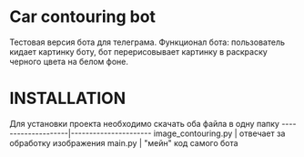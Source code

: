 # Car contouring bot
Тестовая версия бота для телеграма. Функционал бота: пользователь кидает картинку боту, бот перерисовывает картинку в раскраску черного цвета на белом фоне.

# INSTALLATION
Для установки проекта необходимо скачать оба файла в одну папку
--------------------|----------------------
image_contouring.py | отвечает за обработку изображения
main.py             | "мейн" код самого бота
